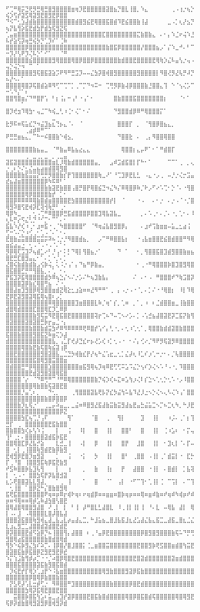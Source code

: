 ⠋⢉⠛⢿⡭⣙⢟⡻⣛⢿⣛⣿⣻⣿⣿⣿⣿⣶⢶⡹⣟⣿⣿⣿⣿⣿⣽⣿⣦⡙⣿⣇⢸⣿⡀⠱⣄⠀⠀⠀⠀⠀⠀⢀⠠⢰⡐⢦⡑⢮⡱⢫⡞⣽⣫⢿⣽⣻⣟⣿⣻⣟⡿⣿⣿
⠙⠪⠉⢂⣱⣼⣾⣷⣿⣿⣿⣿⣿⣿⣿⣿⣿⣿⣾⣿⣻⣮⣟⢿⣿⣿⣯⣿⣾⠹⣟⣮⣿⣿⣷⢸⣼⠀⠀⠀⠀⠀⣀⠠⡁⢆⡜⣢⡙⢦⡝⣧⢻⡵⣯⣟⣾⣳⡟⣾⣳⢯⣻⣝⢯
⢁⣤⣶⣿⣿⣿⣿⣿⣿⣿⣿⣿⣿⣿⣿⣿⣿⣿⣿⣿⣿⣿⣿⣿⣿⣏⣿⣿⣿⣿⣿⣿⣿⣿⣍⣷⣿⣷⣄⠀⠄⠂⡄⠱⣈⠖⢬⠱⣘⠧⡞⣵⢫⡽⢶⣛⢮⡳⡙⢁⡹⠎⠁⢈⠷
⣿⣿⣿⣿⣿⡿⣿⣿⣿⣿⣿⣿⣿⣿⣿⣿⣿⣿⣿⣿⣿⣿⣿⣿⣿⣿⣷⣿⣯⡿⣿⣿⣿⣿⣿⡜⣿⣿⣿⣦⡠⠁⡌⠱⣀⠚⠄⠃⠉⠒⡹⡜⢣⠟⡹⢌⠧⡑⠁⠊⠁⠀⠀⠈⠛
⣿⣿⣿⣿⣿⣿⣮⣿⣿⣿⣿⣿⣻⢿⣿⣿⣿⢿⣿⡿⣿⣿⡿⣿⣿⣿⣿⣿⣿⣷⣾⣿⣿⣟⣿⣿⣿⣿⣟⢿⢷⡱⣌⠧⣤⢣⡐⢤⠠⢤⡑⢬⡑⠲⠀⠉⠀⠁⠀⠀⠀⠀⠀⠀⠀
⣿⣿⣿⣿⣿⣿⣿⣻⢯⣿⣯⣽⣵⡩⠟⠻⠛⣛⣩⡹⠤⠤⣌⣳⡽⣿⢾⣿⣻⣿⣿⣿⣿⣿⣻⣿⣿⣿⣿⡇⠻⣿⢜⡻⣜⢧⡛⠼⡙⠦⡜⠢⠄⠁⠀⠀⠀⠀⠀⠀⠀⠀⠀⠀⠀
⣿⣿⣿⣿⢿⣿⡽⢯⣿⣾⣵⠿⠻⢋⠉⢉⠉⡁⢀⠉⡉⠙⠲⠭⠒⠀⢉⢛⡻⡿⣷⢼⡿⣿⣿⣿⣷⣘⣿⣿⣄⢹⠀⠑⠈⢢⢌⡡⠉⠒⠡⠙⡌⠁⠆⠀⠀⠀⠀⠀⠀⠀⠀⠀⠀
⣿⣿⢻⣿⣶⡌⠙⠛⣿⡟⢡⠀⠃⡆⢨⡄⠒⢠⠃⠐⢠⠁⠂⠀⠀⠀⠀⠀⣿⣷⣿⣿⣿⣯⣿⣿⣿⣿⣿⣿⣿⡆⠀⠀⠀⠈⠂⠁⠀⠀⠀⠀⠀⠁⠀⠀⠀⠀⠀⠀⠀⠀⠀⠀⠀
⣿⡹⢞⣲⠹⢿⣳⠂⢤⣈⠉⠳⢮⣀⢃⠰⢈⠂⢌⠁⠂⠌⠀⠀⠀⠀⠀⠀⠙⣻⣿⣿⣾⡿⠿⠛⢿⣿⣿⣿⡍⠁⠀⠀⠀⠀⠀⠀⠀⠀⠀⠀⠀⠀⠀⠀⠀⠀⠀⠀⠀⣀⠀⠀⠀
⣗⡻⠯⠶⢯⣥⣎⡙⠲⣬⣹⣦⣆⢙⡦⣄⠈⠄⠀⠈⠀⠀⠀⠀⠀⠀⠀⠀⠀⣿⣿⣿⡏⠀⡀⠀⠈⢻⣿⡿⣿⣦⣄⡀⠀⠀⠀⠀⠀⠀⠀⠀⠀⠀⢀⣴⡾⠿⠛⠉⠁⠀⠀⠀⠀
⠟⣛⣛⣶⣦⣄⡀⠉⠓⠒⠮⣿⣿⣷⠑⢾⣢⡀⠀⠀⠀⠀⠀⠀⠀⠀⠀⠀⠀⠙⣿⣿⣗⠀⠄⠀⢀⡄⠻⣿⣿⢿⣿⣿⠀⠀⠀⠀⠀⠀⠀⠀⠀⠀⠀⠀⠀⠀⠀⠀⠀⠀⠀⠀⠀
⣿⣿⣿⣿⣿⣿⣿⣷⣦⣤⣀⠀⠈⠛⣷⣤⠿⣧⣦⣔⣄⣄⠀⠀⠀⠀⠀⠀⠀⠀⢿⣿⣿⡆⣄⡤⠟⠁⠂⠁⠛⣾⣿⡏⠀⠀⠀⠀⠀⠀⠀⠀⠀⠀⢀⠀⣀⢀⡀⣀⠀⡀⢀⣀⣤
⣽⣯⣽⣿⣿⣿⣿⣿⣿⣿⣿⣿⣶⣇⡸⢿⣷⣾⣿⣿⣿⣿⣿⣤⡀⠀⠀⣠⠾⣩⣾⣯⣿⡇⡏⠓⠂⠁⠀⠀⠀⠀⠉⠉⠁⢀⠀⡀⢄⡐⢀⠆⡑⠌⣂⣌⣤⣦⣴⣶⣾⣿⢿⣻⣿
⣿⣿⣿⣿⣷⣯⣭⣭⡝⢛⡛⡻⣿⣿⣷⡎⡟⢹⣿⣿⣿⣿⣿⣿⢷⣀⠜⠁⠘⢉⣹⡿⣟⣇⣃⠀⠠⣄⠐⡠⢀⠀⠤⡘⡐⢌⡒⣩⣤⣞⣦⣼⣶⣿⣿⣿⣿⣿⣿⡿⠳⠯⠿⠃⠁
⣿⣿⣿⣿⣿⣿⣿⣿⣿⣿⣷⣷⣽⣟⣷⣿⣿⢠⣿⡛⣿⡟⢿⣿⣮⣙⠲⣌⠳⡌⠿⢿⣿⡿⠷⡈⠗⡠⠋⠔⠡⢉⠂⡑⠈⠄⠐⢻⣿⣿⣿⣿⣿⣿⢿⡿⣿⣿⣿⣿⣷⡞⠀⡁⠂
⣿⣿⡿⠿⠿⠿⠿⢿⣷⣿⣾⣶⣿⣿⣿⣿⣟⣳⣿⣿⣿⣿⣿⣿⣿⣿⣿⡞⡇⠀⠈⠀⠀⠀⠐⠠⠀⠀⠄⠂⡐⠀⠄⡐⠠⠈⠐⡈⣿⢿⣻⠽⣿⢫⣟⢾⡽⣏⢽⢺⢷⡛⠃⢀⠂
⢿⡿⠳⣀⠀⠀⡀⢂⠠⢉⠛⠿⣿⣿⡿⣛⣯⣾⣿⣿⣿⡿⣿⣿⣹⢿⣧⣽⣧⣀⠀⠀⠀⠀⠀⡀⠄⠡⢀⠂⠄⡈⠄⠐⡀⢁⠂⠄⠸⢆⠧⡛⡔⠫⣌⢃⡙⠘⠊⡉⠂⠉⠁⠄⠂
⣯⣧⠱⡜⢎⠰⢀⠂⣰⠶⣯⠐⢀⠈⠳⣿⣿⣿⣿⣿⠋⠀⠈⠻⢶⣬⣧⣿⣻⣿⡿⡄⠀⠀⠀⠄⣰⠞⢩⣷⣶⣶⠤⣥⣀⣂⣴⢨⠀⢋⠒⠡⠌⡑⠰⢊⢀⠂⢁⠠⠈⠄⠁⠂⠄
⣟⣿⣷⣬⣭⣿⣿⣿⣭⣭⡭⠽⠦⢈⡐⡘⠻⣿⣿⣾⣦⡀⠀⠀⡠⠉⠛⠿⣿⣿⣧⡆⠀⠀⠐⢠⣧⣶⣿⣿⣟⣮⣿⣾⣿⣿⠛⠻⢿⣶⣮⣴⣤⣐⠀⢂⠠⠈⠠⠐⠠⠈⠄⠁⠂
⡻⡿⢿⢏⣩⣹⠝⢦⣾⣁⠔⠃⡘⢠⠂⠅⡃⠙⢿⡇⢻⣿⣦⡐⠁⠀⠀⠀⠀⠙⠀⠁⠀⠀⠂⡀⢻⣿⣿⣯⣿⣹⣾⣻⣿⣿⣷⣶⣦⣿⣟⣛⣏⣿⣻⣤⣄⠂⠁⠄⡁⠐⡈⠄⡁
⣜⣿⢮⣷⣾⣷⣾⣷⣠⢪⡷⢬⡀⢅⠨⡐⢠⠁⡄⠙⣦⠛⡿⣷⣤⡀⠀⠀⠀⠀⠀⠀⠀⠀⠂⢀⠐⠛⢿⣿⣿⣿⡷⣿⣹⣿⣻⢿⣿⣿⣯⣿⣿⣋⡛⠛⢻⣿⣧⡀⠄⢁⠀⠂⠄
⡟⣯⣹⡽⣯⢿⣿⣿⣿⣿⣾⡳⠿⢦⣑⡌⠢⠌⡐⡡⠌⠓⢦⣹⣷⣧⡄⠀⠀⠀⠀⠀⠀⠌⠀⠄⠂⠠⠀⠛⣿⣿⣿⠞⠙⢷⣩⣿⡽⣿⣿⣿⣿⣽⡿⣷⣎⢿⣿⢛⣦⠀⠌⠐⡀
⣿⣿⣼⣶⣹⣻⣿⡿⢿⣻⣿⣿⣶⣾⣝⢿⣕⣂⣰⣵⠶⠶⣜⠻⠛⠛⠁⢀⠀⡄⠠⡐⠠⠐⠈⡀⠄⡁⠌⠐⠘⢿⣿⡆⠀⠸⡇⠹⢿⣟⡿⣟⣽⣻⣿⣽⢿⣯⢿⢦⣿⠆⡠⡁⠀
⣿⣿⣿⣿⣿⣿⣿⣿⣿⣿⣿⠿⢿⣿⣿⣿⣿⣿⣹⣶⣿⣿⣿⣇⠷⡈⢶⠁⡎⡀⢁⠶⠀⡀⠁⡀⠰⠀⠆⣈⣾⣿⣿⣶⣀⢸⣷⣿⣿⣾⣿⢿⣾⣿⣿⣿⣏⣿⣿⢿⣏⡹⣁⠿⡿
⣿⣿⣿⣿⣿⣿⣿⣷⣻⢯⣭⠻⣟⣿⣯⣿⣟⣿⣿⣿⣿⣿⣿⢽⡖⢉⠦⠙⠤⢉⠢⠔⡡⠄⡁⠠⢡⣚⣦⣼⣿⣽⣟⡽⣉⣯⡝⣷⢻⣿⣽⣿⣿⣿⣽⣿⣽⣿⣛⡷⡖⣤⣈⠐⡄
⣿⣿⣿⣿⣿⣿⣷⣿⣿⣷⣾⣭⣳⠞⠿⠻⠿⠿⠿⠿⢟⠿⣿⡞⢡⠊⡄⢃⠐⡀⠄⢂⠰⢁⢂⠁⡀⢿⣿⣿⣷⣾⣾⣽⣿⣷⣿⣿⣿⣯⣿⣿⣷⣿⣿⣿⣻⣿⣯⣝⠷⣶⢍⡱⣼
⣾⣿⣿⣿⣿⣿⣿⣿⣿⣿⣿⣿⣧⡀⢠⣁⡏⢞⡼⣙⣎⠖⡦⢜⡡⢎⠰⡁⢂⠠⠐⠀⠂⠌⡄⢊⠔⡈⠻⠟⡻⢯⣽⡻⠿⣿⣿⣿⣿⣿⣿⣿⣿⢿⣿⣷⣟⣷⢯⣿⢷⣮⣽⢰⡿
⣿⣿⣟⣿⣿⣿⣿⣿⣿⣻⣿⣽⣿⣧⣀⣈⣙⡳⢾⣷⣎⡟⡜⢦⠓⣌⢡⣖⣀⢂⡁⣌⡼⢆⠸⣁⠎⡰⢁⠒⡐⠂⠄⡈⢧⣿⣿⣿⣿⣿⣿⣿⣿⣿⣿⣿⣯⣿⢿⣻⣿⣭⣿⣿⣶
⣿⣾⣿⣿⣛⠛⡿⢿⣿⣿⣿⣱⣿⣿⣿⣿⣿⣿⣿⣶⣯⣻⢿⢦⡹⢶⠿⣟⢋⢋⠭⣡⠩⣌⡑⢢⠎⡱⢌⠢⠡⠘⠠⠐⡀⠹⣿⣿⣿⣿⣿⣿⣿⣿⣿⣟⣾⣽⣻⣿⣽⣿⢿⣯⣿
⣿⣿⣿⣿⠈⡔⠀⠈⠙⠿⢛⠛⠉⠘⠛⠿⢿⣿⣿⣿⣿⣿⣿⣷⡙⢮⡱⢎⠦⣍⠶⣡⢳⡰⢌⠇⡎⣑⠢⢁⢂⡑⢂⠡⠐⡠⠸⣿⣿⣿⣿⣿⣿⣿⣿⣿⢿⣷⣿⣷⢯⣽⣿⣟⣿
⣿⣿⣿⣿⡘⣤⢁⠆⡀⠀⠀⠙⢂⡀⠀⠀⠀⢀⢻⣿⣿⣿⣽⣧⢟⡧⡝⣎⡳⣬⢳⠥⣧⠹⣜⡸⣐⠢⡑⢌⠢⢄⠣⢌⠱⢠⠁⣿⣿⣿⣿⣿⣿⣿⣿⣿⣿⣿⣿⣷⣿⡿⣿⣿⡿
⣿⣿⣿⣷⡹⣆⢯⡐⠁⠀⢀⣀⡤⠵⣤⣀⡀⣀⣬⠶⠿⣿⣻⣜⣯⣼⣷⣭⣷⣭⣻⣼⣦⣟⣤⣓⣬⣥⣉⠢⡉⠦⣉⢆⠳⡀⠓⡸⣟⣿⣿⣿⣿⣿⣿⣿⣿⣿⣿⣿⣿⣿⣿⡿⣝
⣿⣿⣿⣿⣳⣏⢦⢉⡘⢠⠏⠀⠀⠀⠀⠀⢻⠁⠀⠀⠀⠀⠈⣿⠀⠀⢀⠀⠀⢻⡇⠀⠀⠀⠀⣹⠀⠀⢸⡇⠀⠀⠰⡨⠄⢀⠁⡆⢹⣛⡏⠀⢀⠀⣿⣿⣿⣿⣿⣿⣟⣯⣷⣿⣿
⣿⣷⣿⣿⣳⢎⡦⢣⠱⢨⠀⠀⠀⡇⠀⠀⢨⠀⠀⠸⡇⠀⠀⣿⠀⠀⢸⡇⠀⠀⣿⣿⠃⠀⠀⣿⠀⠀⢸⡇⠀⢈⠰⣡⠆⠀⠂⡍⢤⢹⠃⢀⡂⠄⣿⣿⣿⣿⣿⣽⣾⣯⡷⣯⣟
⣿⣿⢿⣿⣏⡿⣜⣧⡚⣵⠀⠀⠀⣇⣚⣀⢸⠀⠀⠠⡇⠀⠀⡿⠀⠀⢸⡇⠀⠀⣿⡟⠀⠀⣸⣿⠀⠀⢸⡇⠀⠂⣹⢆⡇⠈⠄⡏⠤⣿⠀⢂⡇⢀⢸⣿⣿⢷⣻⣾⣟⣷⡿⣷⣻
⣟⢾⣻⡿⣟⣿⡹⣶⣻⣽⠀⠀⠀⡁⠀⠀⢨⠀⠀⠐⡅⠀⠀⡳⠀⠀⢸⡇⠀⠀⣿⠃⠀⢀⣿⣿⠀⠠⢸⡇⢀⠁⣾⣭⡇⠐⠀⣏⡓⡏⢀⠘⣿⠀⢸⣿⣿⣻⣯⢷⡿⣯⣟⣷⣻
⠞⣫⠷⣿⣿⡷⣧⣹⢧⢻⠀⠀⠀⡇⠀⠀⢰⠀⠀⠀⡀⠀⠀⣷⠀⠀⢸⡆⠀⠀⡟⠀⠀⣼⣿⣿⠀⠐⢸⡇⠀⠄⣿⣾⡇⠀⡁⣧⢽⡇⠀⢂⠠⠐⠀⣿⣿⣳⢯⡟⡽⣧⣿⣺⣽
⣆⡡⢟⣿⣿⣽⣧⣇⣻⣼⡀⠀⠀⠁⢀⠀⢸⠀⠀⠀⠁⠀⠀⣿⠀⠀⠈⠁⠀⢠⡇⠀⠐⠋⠉⢹⠂⢁⢸⡇⢈⠀⠉⢩⡇⠀⠄⠉⢹⠀⢂⢸⣿⠀⠁⣿⡿⣝⠓⡌⣿⣷⣿⣻⢿
⣯⢟⣯⣿⣿⣿⣿⣿⣿⣿⠟⢶⠶⡶⠿⡖⢾⠗⢶⠆⠖⢶⣾⡿⠶⠶⣶⣶⠶⣿⡷⢶⡶⠶⠶⢿⠶⣶⠾⣷⠶⠞⢶⠾⠳⢾⡶⠞⠾⡶⠶⠺⢿⠶⠶⢿⡾⣡⠷⣼⣳⣿⢣⣿⣟
⣿⢿⣼⣿⢿⣿⣿⣻⣼⣿⠀⠜⢀⡇⠀⡇⠀⠃⢸⠀⡼⠛⣿⣇⣃⣼⣿⣇⠀⠸⢀⢸⡇⢸⡇⢸⠀⠘⠄⣇⠀⠤⢿⣧⠀⣼⡇⠀⢿⡇⠠⠄⣸⠀⠠⢿⣿⣿⣿⣇⣿⡼⣿⣧⣼
⣿⣿⣿⣽⣯⣿⣿⢷⣻⢾⣄⣼⣀⣧⣠⣇⡴⣤⣼⣄⣉⡀⠓⣸⣥⣦⣀⣿⣸⣧⣯⣸⣆⣜⣡⣼⣌⣧⣄⣯⣉⣀⣼⣯⣀⣿⣆⣈⣌⣇⣰⣄⣻⣉⣁⣼⣿⣿⣾⣽⣾⣿⣟⣾⣟
⡿⡽⣿⣿⣿⣟⣾⠫⣵⡿⡙⠦⢸⣿⣿⢻⡄⣼⣿⣿⠀⠆⢀⠘⣤⡿⣟⣿⣿⣿⣿⣿⣿⣿⣿⡿⣿⣻⣿⣻⣿⣿⣿⣷⢯⠥⠙⡛⢛⣻⣿⢿⣴⣯⣿⣿⣿⣿⣿⣷⣿⣾⣿⢿⣾
⢻⡳⠑⢮⡷⣻⣌⣳⠎⠵⡉⠄⢸⡿⣿⡜⣿⣸⣿⣿⡅⢈⣀⣶⣿⣿⣭⣿⣿⣿⣿⣿⣿⣿⣟⣿⣿⣻⡷⢟⣫⣿⣿⣶⣾⣿⢳⣭⣟⣿⣽⣿⣯⣷⡿⣯⣿⡿⣝⣻⣟⣻⣟⡿⣞
⠱⡍⢱⣨⣷⢻⡾⡴⡉⠐⠐⡈⠴⣿⡿⢿⣿⣟⣿⣿⣿⣿⣿⣿⣿⣿⣿⣿⣿⣿⣿⣿⣿⣟⣿⣽⣾⣿⣿⣿⣿⣿⣿⣽⣶⣾⣿⣿⣿⣿⣿⣿⣯⣿⣿⣿⣿⣽⣯⣷⣻⣿⣯⣿⣾
⠀⡹⢮⣟⡞⡏⢿⡱⢁⣰⡟⠑⠨⣧⣶⣿⣿⣿⣿⣿⣿⣿⣿⣿⣿⢿⣻⣷⣿⣿⣿⣻⣽⡿⣯⣷⣿⣿⣿⣿⣿⣿⣿⣿⣿⣿⣿⣿⣿⣿⣿⣿⣿⣿⣿⡿⣿⢿⡿⣷⣿⣿⣷⣿⣿
⠀⡝⣣⢟⡼⢡⣇⣒⡾⢋⡐⠀⠻⠿⣿⣿⠛⣹⣿⣿⣿⣿⣿⣿⣿⣿⣿⣷⣿⣿⣿⣿⡿⣿⣟⣾⣿⣿⣿⣿⣿⣿⣿⣿⣿⣿⣿⣿⣿⣿⣿⣿⣿⣿⣳⢿⡽⣯⢿⣟⣿⣿⣟⣿⣿
⠀⠀⣭⣿⣿⡷⣿⣯⢳⣡⠆⣥⣀⣠⣹⡞⣽⡿⣿⣿⣿⣟⣿⣯⣷⣿⣾⣿⣿⣿⣿⢿⣿⡿⣿⣯⣿⣾⢯⣿⣿⣿⣿⣿⢿⣿⢿⣻⣟⢯⡿⡽⣾⣷⣿⢿⣻⣽⣻⡿⣿⢾⣻⡽⣾
